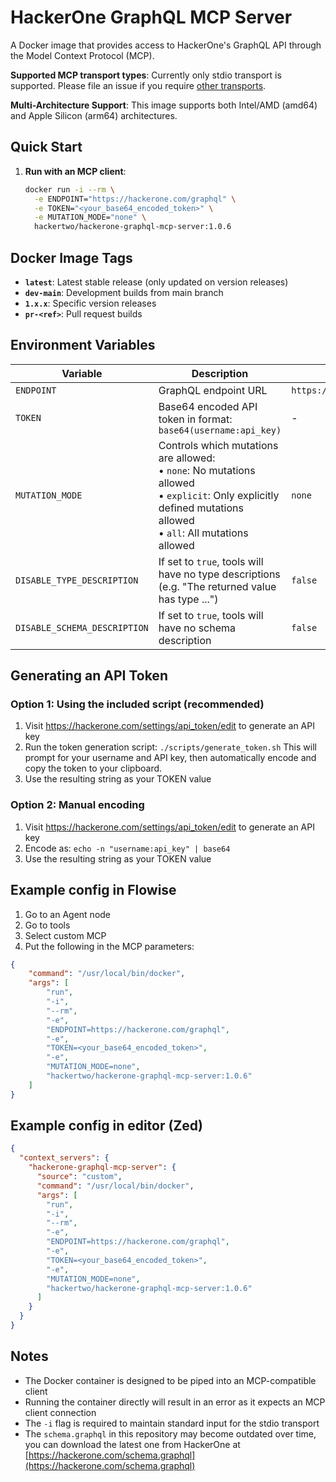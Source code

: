 # HackerOne GraphQL MCP Server

A Docker image that provides access to HackerOne's GraphQL API through the Model Context Protocol (MCP).

**Supported MCP transport types**: Currently only stdio transport is supported. Please file an issue if you require [other transports](https://modelcontextprotocol.io/docs/concepts/transports#built-in-transport-types).

**Multi-Architecture Support**: This image supports both Intel/AMD (amd64) and Apple Silicon (arm64) architectures.

## Quick Start

1. **Run with an MCP client**:
   ```sh
   docker run -i --rm \
     -e ENDPOINT="https://hackerone.com/graphql" \
     -e TOKEN="<your_base64_encoded_token>" \
     -e MUTATION_MODE="none" \
     hackertwo/hackerone-graphql-mcp-server:1.0.6
   ```

## Docker Image Tags

- **`latest`**: Latest stable release (only updated on version releases)
- **`dev-main`**: Development builds from main branch
- **`1.x.x`**: Specific version releases
- **`pr-<ref>`**: Pull request builds

## Environment Variables

| Variable                     | Description                                                                                                                                                             | Default                         |
| ---------------------------- | ----------------------------------------------------------------------------------------------------------------------------------------------------------------------- | ------------------------------- |
| `ENDPOINT`                   | GraphQL endpoint URL                                                                                                                                                    | `https://hackerone.com/graphql` |
| `TOKEN`                      | Base64 encoded API token in format: `base64(username:api_key)`                                                                                                          | -                               |
| `MUTATION_MODE`              | Controls which mutations are allowed:<br/>• `none`: No mutations allowed<br/>• `explicit`: Only explicitly defined mutations allowed<br/>• `all`: All mutations allowed | `none`                          |
| `DISABLE_TYPE_DESCRIPTION`   | If set to `true`, tools will have no type descriptions (e.g. "The returned value has type ...")                                                                         | `false`                         |
| `DISABLE_SCHEMA_DESCRIPTION` | If set to `true`, tools will have no schema description                                                                                                                 | `false`                         |

## Generating an API Token

### Option 1: Using the included script (recommended)
1. Visit https://hackerone.com/settings/api_token/edit to generate an API key
2. Run the token generation script: `./scripts/generate_token.sh`
   This will prompt for your username and API key, then automatically encode and copy the token to your clipboard.
3. Use the resulting string as your TOKEN value

### Option 2: Manual encoding
1. Visit https://hackerone.com/settings/api_token/edit to generate an API key
2. Encode as: `echo -n "username:api_key" | base64`
3. Use the resulting string as your TOKEN value

## Example config in Flowise

1. Go to an Agent node
2. Go to tools
3. Select custom MCP
4. Put the following in the MCP parameters:

```json
{
    "command": "/usr/local/bin/docker",
    "args": [
        "run",
        "-i",
        "--rm",
        "-e",
        "ENDPOINT=https://hackerone.com/graphql",
        "-e",
        "TOKEN=<your_base64_encoded_token>",
        "-e",
        "MUTATION_MODE=none",
        "hackertwo/hackerone-graphql-mcp-server:1.0.6"
    ]
}
```

## Example config in editor (Zed)

```json
{
  "context_servers": {
    "hackerone-graphql-mcp-server": {
      "source": "custom",
      "command": "/usr/local/bin/docker",
      "args": [
        "run",
        "-i",
        "--rm",
        "-e",
        "ENDPOINT=https://hackerone.com/graphql",
        "-e",
        "TOKEN=<your_base64_encoded_token>",
        "-e",
        "MUTATION_MODE=none",
        "hackertwo/hackerone-graphql-mcp-server:1.0.6"
      ]
    }
  }
}
```

## Notes

- The Docker container is designed to be piped into an MCP-compatible client
- Running the container directly will result in an error as it expects an MCP client connection
- The `-i` flag is required to maintain standard input for the stdio transport
- The `schema.graphql` in this repository may become outdated over time, you can download the latest one from HackerOne at [https://hackerone.com/schema.graphql](https://hackerone.com/schema.graphql)
